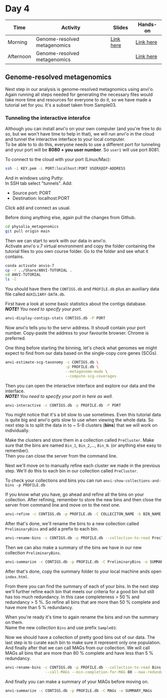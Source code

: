 # Day 4

| Time      | Activity                     | Slides                                        | Hands-on                                   |
|-----------|------------------------------|-----------------------------------------------|--------------------------------------------|
| Morning   | Genome-resolved metagenomics | [Link here](genome-resolced-metagenomics.pdf) | [Link here](#genome-resolved-metagenomics) |
| Afternoon | Genome-resolved metagenomics |                                               | [Link here](#genome-resolved-metagenomics) |

## Genome-resolved metagenomics

Next step in our analysis is genome-resolved metagnomics using anvi'o. Again running all steps needed for generating the necessary files would take more time and resources for everyone to do it, so we have made a tutorial set for you. It's a subset taken from Sample03.

### Tunneling the interactive interafce

Although you can install anvi'o on your own computer (and you're free to do so, but we won't have time to help in that), we will run anvi'o in the cloud and tunnel the interactive interface to your local computer.  
To be able to to do this, everyone needs to use a different port for tunneling and your port will be __8080 + you user number__. So `user1` will use port 8081.

To connect to the cloud with your port (Linux/Mac):

```bash
ssh -i KEY.pem -L PORT:localhost:PORT USERX@IP-ADDRESS
```

And in windows using Putty:  
In SSH tab select "tunnels". Add:  
- Source port: PORT  
- Destination: localhost:PORT  

Click add and connect as usual.

Before doing anything else, again pull the changes from Github.

```bash
cd physalia_metagenomics
git pull origin main
```

Then we can start to work with our data in anvi'o.  
Activate anvi'o v.7 virtual environment and copy the folder containing the tutorial files to you own course folder. Go to the folder and see what it contains.

```bash
conda activate anvio-7
cp -r ../Share/ANVI-TUTORIAL .
cd ANVI-TUTORIAL
ls -l
```
You should have there the `CONTIGS.db` and `PROFILE.db` plus an auxiliary data file called `AUXILIARY-DATA.db`.

First have a look at some basic statistics about the contigs database.  
*__NOTE!__ You need to specify your port.*

```bash
anvi-display-contigs-stats CONTIGS.db -P PORT
```
Now anvi'o tells you to the servr address. It shoudl contain your port number. Copy-paste the address to your favourite browser. Chrome is preferred.

One thing before starting the binning, let's check what genomes we might expect to find from our data based on the single-copy core genes (SCGs).

```bash
anvi-estimate-scg-taxonomy -c CONTIGS.db \
                           -p PROFILE.db \
                           --metagenome-mode \
                           --compute-scg-coverages

```

Then you can open the interactive interface and explore our data and the interface.  
*__NOTE!__ You need to specify your port in here as well.*

```bash
anvi-interactive -c CONTIGS.db -p PROFILE.db -P PORT
```

You might notice that it's a bit slow to use sometimes. Even this tutorial data is quite big and anvi'o gets slow to use when viewing the whole data. So next step is to split the data in to ~ 5-8 clusters (__bins__) that we will work on individually.

Make the clusters and store them in a collection called `PreCluster`. Make sure that the bins are named `Bin_1`, `Bin_2`,..., `Bin_N`. (or anything else easy to remember).  
Then you can close the server from the command line.

Next we'll move on to manually refine each cluster we made in the previous step. We'll do this to each bin in our collection called `PreCluster`.  

To check your collections and bins you can run `anvi-show-collections-and-bins -p PROFILE.db`

If you know what you have, go ahead and refine all the bins on your collection.
After refining, remember to store the new bins and then close the server from command line and move on to the next one.

```bash
anvi-refine -c CONTIGS.db -p PROFILE.db -C COLLECITON_NAME -b BIN_NAME -P PORT
```

After that's done, we'll rename the bins to a new collection called `PreliminaryBins` and add a prefix to each bin.

```bash
anvi-rename-bins -c CONTIGS.db -p PROFILE.db --collection-to-read Precluster --collection-to-write PreliminaryBins --prefix Preliminary --report-file REPORT_PreliminaryBins
```
Then we can also make a summary of the bins we have in our new collection `PreliminaryBins`.

```bash
anvi-summarize -c CONTIGS.db -p PROFILE.db -C PreliminaryBins -o SUMMARY_PreliminaryBins
```
After that's done, copy the summary folder to your local machine ands open `index.html`.

From there you can find the summary of each of your bins. In the next step we'll further refine each bin that meets our criteria for a good bin but still has too much redundancy. In this case completeness > 50 % and redundancy > 5 %. So refine all bins that are more than 50 % complete and have more than 5 % redundancy.

When you're ready it's time to again rename the bins and run the summary on them.  
Name the new collection `Bins` and use prefix `Sample03`.

Now we should have a collection of pretty good bins out of our data. The last step is to curate each bin to make sure it represent only one population. And finally after that we can call MAGs from our collection. We will call MAGs all bins that are more than 80 % complete and have less than 5 % redundancy.  

```bash
anvi-rename-bins -c CONTIGS.db -p PROFILE.db --collection-to-read Bins --collection-to-write MAGs --prefix Sample03 --report-file REPORT_MAGs \
                  --call-MAGs --min-completion-for-MAG 80 --max-redundancy-for-MAG 5
```

And finally you can make a summary of your MAGs before moving on.

```bash
anvi-summarize -c CONTIGS.db -p PROFILE.db -C MAGs -o SUMMARY_MAGs
```
